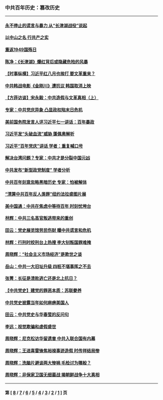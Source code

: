 ### 中共百年历史：篡改历史
---
#### [永不停止的谎言与暴力 从“长津湖战役”说起](../../pages/nf1176115/n13494094.md?11280430) 
#### [以中山之名 行共产之实](../../pages/nf1176115/n13346437.md?11280430) 
#### [重返1949国殇日](../../pages/nf1176115/n13346372.md?11280430) 
#### [陈净：《长津湖》爆红背后或隐藏危险的风暴](../../pages/nf1176115/n13314364.md?11280430) 
#### [【时事纵横】习近平红八月也挨打 要文革重来？](../../pages/nf1176115/n13231393.md?11280430) 
#### [中共韩战电影《金刚川》遭抗议 韩国取消上映](../../pages/nf1176115/n13219114.md?11280430) 
#### [【方菲访谈】宋永毅：中共造假与文革真相（上）](../../pages/nf1176115/n13200760.md?11280430) 
#### [专家：中共党庆异象 凸显政权陷末日危机](../../pages/nf1176115/n13067084.md?11280430) 
#### [美前国务院发言人评习近平七一讲话：百年暴政](../../pages/nf1176115/n13066986.md?11280430) 
#### [习近平发“头破血流”威胁 蓬佩奥解析](../../pages/nf1176115/n13063604.md?11280430) 
#### [习近平“百年党庆”讲话 学者：重复喊口号](../../pages/nf1176115/n13061411.md?11280430) 
#### [解决台湾问题？专家：中共才是分裂中国元凶](../../pages/nf1176115/n13060811.md?11280430) 
#### [中共发布“新型政党制度” 学者分析](../../pages/nf1176115/n13056354.md?11280430) 
#### [中共百年刻意忽略黑暗历史 专家：怕被解体](../../pages/nf1176115/n13056056.md?11280430) 
#### [“清算中共百年反人类罪”纽约法拉盛图片展](../../pages/nf1176115/n13052220.md?11280430) 
#### [美中国通：中共在焦虑中等待百年 时刻忧垮台](../../pages/nf1176115/n13048820.md?11280430) 
#### [林辉：中共三名高官叛逃带来的重创](../../pages/nf1176115/n13035206.md?11280430) 
#### [田云：党史展览馆劳民伤财 曝中共谎言和危机](../../pages/nf1176115/n13033900.md?11280430) 
#### [林辉：行刑时绞刑台上热搜 李大钊叛国罪难掩](../../pages/nf1176115/n13031965.md?11280430) 
#### [周晓辉：“社会主义市场经济”是欺世之谈](../../pages/nf1176115/n13024090.md?11280430) 
#### [岳山：中共一大旧址升级 四桩不堪事挥之不去](../../pages/nf1176115/n13021697.md?11280430) 
#### [张菁：长征是溃败逃亡还是北上抗日？](../../pages/nf1176115/n13020585.md?11280430) 
#### [【中共党史】建党的罪恶本质：苏联豢养](../../pages/nf1176115/n13011888.md?11280430) 
#### [中共党史披露当年如何麻痹美国人](../../pages/nf1176115/n12966400.md?11280430) 
#### [田云：中共党史与华春莹的反问句](../../pages/nf1176115/n12765178.md?11280430) 
#### [李远：视觉欺骗和虚假盛世](../../pages/nf1176115/n12993376.md?11280430) 
#### [周晓辉：尼克松访华留遗害 中共入联合国有内幕](../../pages/nf1176115/n12991422.md?11280430) 
#### [周晓辉：王进喜雷锋焦裕禄事迹造假 时传祥结局惨](../../pages/nf1176115/n12985497.md?11280430) 
#### [周晓辉：洗脑片避谈两大惨祸 毛检讨为哪般？](../../pages/nf1176115/n12971285.md?11280430) 
#### [周晓辉：非保家卫国无细菌战 揭朝鲜战争十大真相](../../pages/nf1176115/n12954161.md?11280430) 

---
#### 第 [ [8](./8.md?11280430) / [7](./7.md?11280430) / [6](./6.md?11280430) / [5](./5.md?11280430) / [4](./4.md?11280430) / [3](./3.md?11280430) / [2](./2.md?11280430) / [1](./1.md?11280430) ] 页

